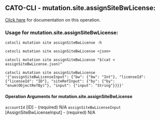 
## CATO-CLI - mutation.site.assignSiteBwLicense:
[Click here](https://api.catonetworks.com/documentation/#mutation-assignSiteBwLicense) for documentation on this operation.

### Usage for mutation.site.assignSiteBwLicense:

`catocli mutation site assignSiteBwLicense -h`

`catocli mutation site assignSiteBwLicense <json>`

`catocli mutation site assignSiteBwLicense "$(cat < assignSiteBwLicense.json)"`

`catocli mutation site assignSiteBwLicense '{"assignSiteBwLicenseInput": {"bw": {"bw": "Int"}, "licenseId": {"licenseId": "ID"}, "siteRefInput": {"by": {"by": "enum(ObjectRefBy)"}, "input": {"input": "String"}}}}'`

#### Operation Arguments for mutation.site.assignSiteBwLicense ####
`accountId` [ID] - (required) N/A 
`assignSiteBwLicenseInput` [AssignSiteBwLicenseInput] - (required) N/A 
